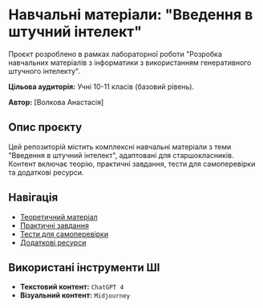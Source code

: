 # Навчальні матеріали: "Введення в штучний інтелект"

Проєкт розроблено в рамках лабораторної роботи "Розробка навчальних матеріалів з інформатики з використанням генеративного штучного інтелекту".

**Цільова аудиторія:** Учні 10-11 класів (базовий рівень).

**Автор:** [Волкова Анастасія]

## Опис проєкту

Цей репозиторій містить комплексні навчальні матеріали з теми "Введення в штучний інтелект", адаптовані для старшокласників. Контент включає теорію, практичні завдання, тести для самоперевірки та додаткові ресурси.

## Навігація

*   [Теоретичний матеріал](./theory/main-content.md)
*   [Практичні завдання](./practice/tasks.md)
*   [Тести для самоперевірки](./tests/self-check.md)
*   [Додаткові ресурси](./resources/links.md)

## Використані інструменти ШІ

*   **Текстовий контент:** `ChatGPT 4`
*   **Візуальний контент:** `Midjourney`
